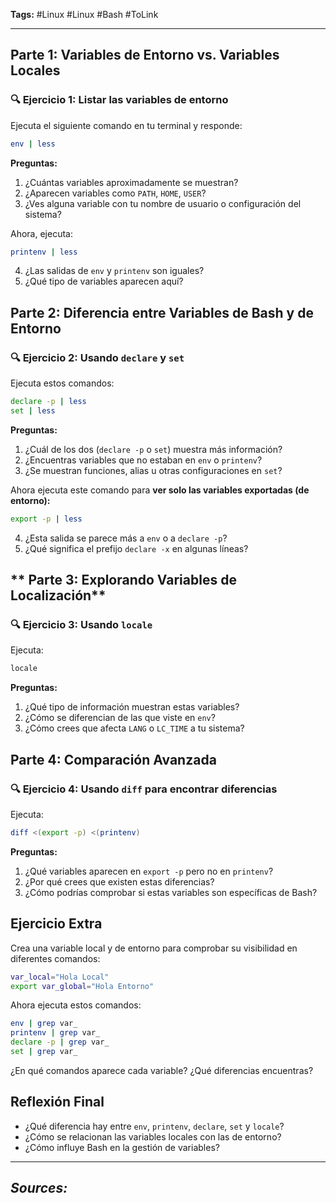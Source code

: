 **Tags:** #Linux 
#Linux #Bash  #ToLink 
- - -
## **Parte 1: Variables de Entorno vs. Variables Locales**  
### 🔍 **Ejercicio 1: Listar las variables de entorno**  

Ejecuta el siguiente comando en tu terminal y responde:  
```bash
env | less
```
**Preguntas:**  
1. ¿Cuántas variables aproximadamente se muestran?  
2. ¿Aparecen variables como `PATH`, `HOME`, `USER`?  
3. ¿Ves alguna variable con tu nombre de usuario o configuración del sistema?  

Ahora, ejecuta:  
```bash
printenv | less
```
4. ¿Las salidas de `env` y `printenv` son iguales?  
5. ¿Qué tipo de variables aparecen aquí?  
## **Parte 2: Diferencia entre Variables de Bash y de Entorno**  
### 🔍 **Ejercicio 2: Usando `declare` y `set`**  

Ejecuta estos comandos:  
```bash
declare -p | less
set | less
```
 **Preguntas:**  
1. ¿Cuál de los dos (`declare -p` o `set`) muestra más información?  
2. ¿Encuentras variables que no estaban en `env` o `printenv`?  
3. ¿Se muestran funciones, alias u otras configuraciones en `set`?  

Ahora ejecuta este comando para **ver solo las variables exportadas (de entorno):**  
```bash
export -p | less
```
4. ¿Esta salida se parece más a `env` o a `declare -p`?  
5. ¿Qué significa el prefijo `declare -x` en algunas líneas?  
## ** Parte 3: Explorando Variables de Localización**  
### 🔍 **Ejercicio 3: Usando `locale`**  

Ejecuta:  
```bash
locale
```
 **Preguntas:**  
1. ¿Qué tipo de información muestran estas variables?  
2. ¿Cómo se diferencian de las que viste en `env`?  
3. ¿Cómo crees que afecta `LANG` o `LC_TIME` a tu sistema?  
## **Parte 4: Comparación Avanzada**  
### 🔍 **Ejercicio 4: Usando `diff` para encontrar diferencias**  

Ejecuta:  
```bash
diff <(export -p) <(printenv)
```
**Preguntas:**  
1. ¿Qué variables aparecen en `export -p` pero no en `printenv`?  
2. ¿Por qué crees que existen estas diferencias?  
3. ¿Cómo podrías comprobar si estas variables son específicas de Bash?  

## **Ejercicio Extra**  

Crea una variable local y de entorno para comprobar su visibilidad en diferentes comandos:  
```bash
var_local="Hola Local"
export var_global="Hola Entorno"
```

Ahora ejecuta estos comandos:  
```bash
env | grep var_
printenv | grep var_
declare -p | grep var_
set | grep var_
```
¿En qué comandos aparece cada variable? ¿Qué diferencias encuentras?  

## **Reflexión Final**  
- ¿Qué diferencia hay entre `env`, `printenv`, `declare`, `set` y `locale`?  
- ¿Cómo se relacionan las variables locales con las de entorno?  
- ¿Cómo influye Bash en la gestión de variables?  
- - - 
## ***Sources:***